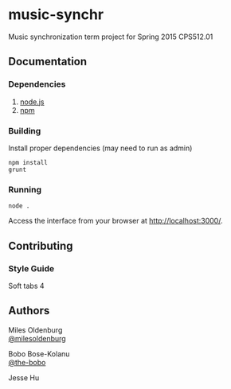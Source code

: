 # music-synchr

Music synchronization term project for Spring 2015 CPS512.01

## Documentation
### Dependencies
1. [node.js](https://nodejs.org/)
2. [npm](https://www.npmjs.com/)

### Building
Install proper dependencies (may need to run as admin)

    npm install
    grunt

### Running

    node .
    
Access the interface from your browser at [http://localhost:3000/](http://localhost:3000/).

## Contributing
### Style Guide
Soft tabs 4

## Authors
  
Miles Oldenburg  
[@milesoldenburg](https://github.com/milesoldenburg/)

Bobo Bose-Kolanu  
[@the-bobo](https://github.com/the-bobo)  
  
Jesse Hu  
